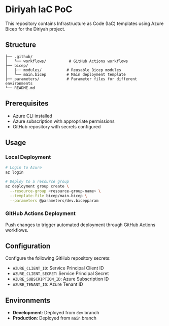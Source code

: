# Diriyah IaC PoC

This repository contains Infrastructure as Code (IaC) templates using Azure Bicep for the Diriyah project.

## Structure

```
├── .github/
│   └── workflows/          # GitHub Actions workflows
├── bicep/
│   ├── modules/           # Reusable Bicep modules
│   └── main.bicep         # Main deployment template
├── parameters/            # Parameter files for different environments
└── README.md
```

## Prerequisites

- Azure CLI installed
- Azure subscription with appropriate permissions
- GitHub repository with secrets configured

## Usage

### Local Deployment

```bash
# Login to Azure
az login

# Deploy to a resource group
az deployment group create \
  --resource-group <resource-group-name> \
  --template-file bicep/main.bicep \
  --parameters @parameters/dev.bicepparam
```

### GitHub Actions Deployment

Push changes to trigger automated deployment through GitHub Actions workflows.

## Configuration

Configure the following GitHub repository secrets:
- `AZURE_CLIENT_ID`: Service Principal Client ID
- `AZURE_CLIENT_SECRET`: Service Principal Secret
- `AZURE_SUBSCRIPTION_ID`: Azure Subscription ID
- `AZURE_TENANT_ID`: Azure Tenant ID

## Environments

- **Development**: Deployed from `dev` branch
- **Production**: Deployed from `main` branch